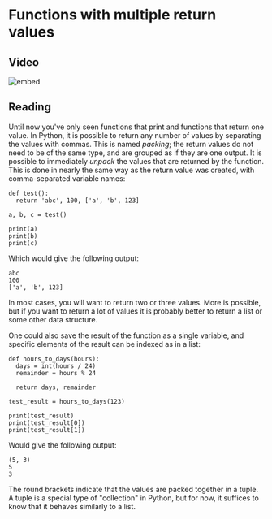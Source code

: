 # Functions with multiple return values

## Video
![embed](https://api.eu.kaltura.com/p/120/sp/12000/embedIframeJs/uiconf_id/23449960/partner_id/120?iframeembed=true&playerId=kaltura_player&entry_id=0_xy3x2mjf&flashvars[streamerType]=auto&amp;flashvars[localizationCode]=en_US&amp;flashvars[leadWithHTML5]=true&amp;flashvars[sideBarContainer.plugin]=true&amp;flashvars[sideBarContainer.position]=left&amp;flashvars[sideBarContainer.clickToClose]=true&amp;flashvars[chapters.plugin]=true&amp;flashvars[chapters.layout]=vertical&amp;flashvars[chapters.thumbnailRotator]=false&amp;flashvars[streamSelector.plugin]=true&amp;flashvars[EmbedPlayer.SpinnerTarget]=videoHolder&amp;flashvars[dualScreen.plugin]=true&amp;flashvars[hotspots.plugin]=1&amp;flashvars[Kaltura.addCrossoriginToIframe]=true&amp;&wid=0_1455lt1x)

## Reading
Until now you've only seen functions that print and functions that return one value. In Python, it is possible to return any number of values by separating the values with commas. This is named _packing_; the return values do not need to be of the same type, and are grouped as if they are one output. It is possible to immediately _unpack_ the values that are returned by the function. This is done in nearly the same way as the return value was created, with comma-separated variable names:

    def test():
      return 'abc', 100, ['a', 'b', 123]

    a, b, c = test()

    print(a)
    print(b)
    print(c)

Which would give the following output:

    abc
    100
    ['a', 'b', 123]

In most cases, you will want to return two or three values. More is possible, but if you want to return a lot of values it is probably better to return a list or some other data structure.

One could also save the result of the function as a single variable, and specific elements of the result can be indexed as in a list:

    def hours_to_days(hours):
      days = int(hours / 24)
      remainder = hours % 24

      return days, remainder

    test_result = hours_to_days(123)

    print(test_result)
    print(test_result[0])
    print(test_result[1])

Would give the following output:

    (5, 3)
    5
    3

The round brackets indicate that the values are packed together in a tuple. A tuple is a special type of "collection" in Python, but for now, it suffices to know that it behaves similarly to a list.
